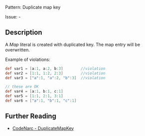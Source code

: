 Pattern: Duplicate map key

Issue: -

## Description

A *Map* literal is created with duplicated key. The map entry will be overwritten.

Example of violations:

``` groovy
def var1 = [a:1, a:2, b:3]        //violation
def var2 = [1:1, 1:2, 2:3]        //violation
def var3 = ["a":1, "a":2, "b":3]  //violation

// these are OK
def var4 = [a:1, b:1, c:1]
def var5 = [1:1, 2:1, 3:1]
def var6 = ["a":1, "b":1, "c":1]
```

## Further Reading

* [CodeNarc - DuplicateMapKey](http://codenarc.sourceforge.net/codenarc-rules-basic.html#DuplicateMapKey)